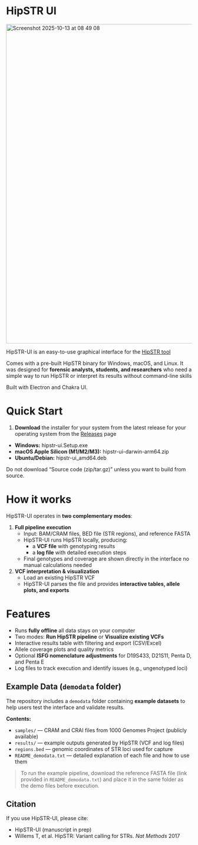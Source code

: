 # HipSTR UI

<img width="1201" height="864" alt="Screenshot 2025-10-13 at 08 49 08" src="https://github.com/user-attachments/assets/bd662ee3-8562-4893-a92c-0e3edcea7bad" />



HipSTR-UI is an easy-to-use graphical interface for the [HipSTR tool](https://github.com/tfwillems/HipSTR)

Comes with a pre-built HipSTR binary for Windows, macOS, and Linux. It was designed for **forensic analysts, students, and researchers** who need a simple way to run HipSTR or interpret its results without command-line skills

Built with Electron and Chakra UI.

# Quick Start

1. **Download** the installer for your system from the latest release for your operating system from the [Releases](https://github.com/jayala/hipstr-ui/releases) page
- **Windows:** hipstr-ui.Setup.exe
- **macOS Apple Silicon (M1/M2/M3):** hipstr-ui-darwin-arm64.zip
- **Ubuntu/Debian:** hipstr-ui_amd64.deb

Do not download “Source code (zip/tar.gz)” unless you want to build from source.

# How it works

HipSTR-UI operates in **two complementary modes**:

1. **Full pipeline execution**
    - Input: BAM/CRAM files, BED file (STR regions), and reference FASTA
    - HipSTR-UI runs HipSTR locally, producing:
        - a **VCF file** with genotyping results
        - a **log file** with detailed execution steps
    - Final genotypes and coverage are shown directly in the interface no manual calculations needed
2. **VCF interpretation & visualization**
    - Load an existing HipSTR VCF
    - HipSTR-UI parses the file and provides **interactive tables, allele plots, and exports**

# Features

- Runs **fully offline** all data stays on your computer
- Two modes: **Run HipSTR pipeline** or **Visualize existing VCFs**
- Interactive results table with filtering and export (CSV/Excel)
- Allele coverage plots and quality metrics
- Optional **ISFG nomenclature adjustments** for D19S433, D21S11, Penta D, and Penta E
- Log files to track execution and identify issues (e.g., ungenotyped loci)

## Example Data (`demodata` folder)

The repository includes a `demodata` folder containing **example datasets** to help users test the interface and validate results.

**Contents:**
- `samples/` — CRAM and CRAI files from 1000 Genomes Project (publicly available)
- `results/` — example outputs generated by HipSTR (VCF and log files)
- `regions.bed` — genomic coordinates of STR loci used for capture  
- `README_demodata.txt` — detailed explanation of each file and how to use them  

> To run the example pipeline, download the reference FASTA file (link provided in `README_demodata.txt`) and place it in the same folder as the demo files before execution.

## **Citation**

If you use HipSTR-UI, please cite:

- HipSTR-UI (manuscript in prep)
- Willems T, et al. HipSTR: Variant calling for STRs. *Nat Methods* 2017
